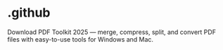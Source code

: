 # .github
Download PDF Toolkit 2025 — merge, compress, split, and convert PDF files with easy-to-use tools for Windows and Mac.
